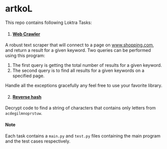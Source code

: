 # artkoL

This repo contains following Loktra Tasks:  

1. #### [Web Crawler](https://github.com/Loktra/software-engineer/blob/master/Web%20Crawler.md)
A robust text scraper that will connect to a page on www.shopping.com, and return a result for a given keyword. Two queries can be performed using this program:
  1. The first query is getting the total number of results for a given keyword.
  2. The second query is to find all results for a given keywords on a specified page.  
  
  Handle all the exceptions gracefully any feel free to use your favorite library.
  
2. #### [Reverse hash](https://github.com/Loktra/software-engineer/blob/master/Hash.md)  
Decrypt code to find a string of characters that contains only letters from `acdegilmnoprstuw`.


#### Note ####
Each task contains a `main.py` and `test.py` files containing the main program and the test cases respectively.

